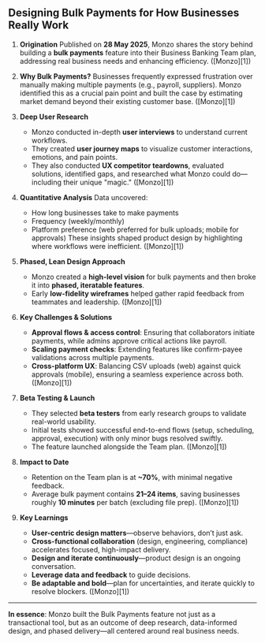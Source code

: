 ## Designing Bulk Payments for How Businesses Really Work

1. **Origination**
   Published on **28 May 2025**, Monzo shares the story behind building a **bulk payments** feature into their Business Banking Team plan, addressing real business needs and enhancing efficiency. ([Monzo][1])

2. **Why Bulk Payments?**
   Businesses frequently expressed frustration over manually making multiple payments (e.g., payroll, suppliers). Monzo identified this as a crucial pain point and built the case by estimating market demand beyond their existing customer base. ([Monzo][1])

3. **Deep User Research**

   * Monzo conducted in-depth **user interviews** to understand current workflows.
   * They created **user journey maps** to visualize customer interactions, emotions, and pain points.
   * They also conducted **UX competitor teardowns**, evaluated solutions, identified gaps, and researched what Monzo could do—including their unique "magic." ([Monzo][1])

4. **Quantitative Analysis**
   Data uncovered:

   * How long businesses take to make payments
   * Frequency (weekly/monthly)
   * Platform preference (web preferred for bulk uploads; mobile for approvals)
     These insights shaped product design by highlighting where workflows were inefficient. ([Monzo][1])

5. **Phased, Lean Design Approach**

   * Monzo created a **high-level vision** for bulk payments and then broke it into **phased, iteratable features**.
   * Early **low-fidelity wireframes** helped gather rapid feedback from teammates and leadership. ([Monzo][1])

6. **Key Challenges & Solutions**

   * **Approval flows & access control**: Ensuring that collaborators initiate payments, while admins approve critical actions like payroll.
   * **Scaling payment checks**: Extending features like confirm-payee validations across multiple payments.
   * **Cross-platform UX**: Balancing CSV uploads (web) against quick approvals (mobile), ensuring a seamless experience across both. ([Monzo][1])

7. **Beta Testing & Launch**

   * They selected **beta testers** from early research groups to validate real-world usability.
   * Initial tests showed successful end-to-end flows (setup, scheduling, approval, execution) with only minor bugs resolved swiftly.
   * The feature launched alongside the Team plan. ([Monzo][1])

8. **Impact to Date**

   * Retention on the Team plan is at **\~70%**, with minimal negative feedback.
   * Average bulk payment contains **21–24 items**, saving businesses roughly **10 minutes** per batch (excluding file prep). ([Monzo][1])

9. **Key Learnings**

   * **User-centric design matters**—observe behaviors, don’t just ask.
   * **Cross-functional collaboration** (design, engineering, compliance) accelerates focused, high-impact delivery.
   * **Design and iterate continuously**—product design is an ongoing conversation.
   * **Leverage data and feedback** to guide decisions.
   * **Be adaptable and bold**—plan for uncertainties, and iterate quickly to resolve blockers. ([Monzo][1])

---

**In essence**: Monzo built the Bulk Payments feature not just as a transactional tool, but as an outcome of deep research, data-informed design, and phased delivery—all centered around real business needs.
